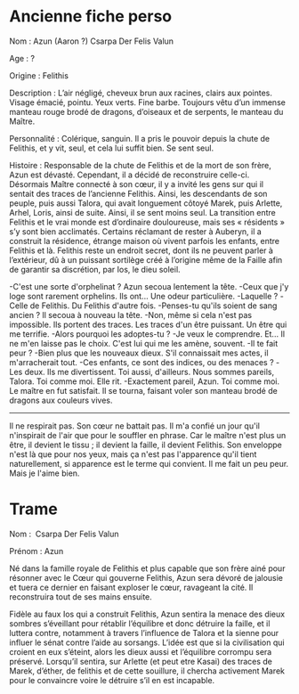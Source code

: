 
# Ancienne fiche perso

Nom : Azun (Aaron ?) Csarpa Der Felis Valun

Age : ?

Origine : Felithis

Description : L’air négligé, cheveux brun aux racines, clairs aux pointes. Visage émacié, pointu. Yeux verts. Fine barbe. Toujours vêtu d’un immense manteau rouge brodé de dragons, d’oiseaux et de serpents, le manteau du Maître.

Personnalité : Colérique, sanguin. Il a pris le pouvoir depuis la chute de Felithis, et y vit, seul, et cela lui suffit bien. Se sent seul.

Histoire : Responsable de la chute de Felithis et de la mort de son frère, Azun est dévasté. Cependant, il a décidé de reconstruire celle-ci. Désormais Maître connecté à son cœur, il y a invité les gens sur qui il sentait des traces de l’ancienne Felithis. Ainsi, les descendants de son peuple, puis aussi Talora, qui avait longuement côtoyé Marek, puis Arlette, Arhel, Loris, ainsi de suite. Ainsi, il se sent moins seul. La transition entre Felithis et le vrai monde est d’ordinaire douloureuse, mais ses « résidents » s’y sont bien acclimatés. Certains réclamant de rester à Auberyn, il a construit la résidence, étrange maison où vivent parfois les enfants, entre Felithis et là. Felithis reste un endroit secret, dont ils ne peuvent parler à l’extérieur, dû à un puissant sortilège créé à l’origine même de la Faille afin de garantir sa discrétion, par Ios, le dieu soleil.


-C'est une sorte d'orphelinat ?
Azun secoua lentement la tête.
  -Ceux que j'y loge sont rarement orphelins. Ils ont... Une odeur particulière.
  -Laquelle ?
  -Celle de Felithis. Du Felithis d'autre fois. 
  -Penses-tu qu'ils soient de sang ancien ?
  Il secoua à nouveau la tête.
  -Non, même si cela n'est pas impossible. Ils portent des traces. Les traces d'un être puissant. Un être qui me terrifie.
  -Alors pourquoi les adoptes-tu ?
  -Je veux le comprendre. Et... Il ne m'en laisse pas le choix. C'est lui qui me les amène, souvent.
  -Il te fait peur ?
  -Bien plus que les nouveaux dieux. S'il connaissait mes actes, il m'arracherait tout.
  -Ces enfants, ce sont des indices, ou des menaces ?
  -Les deux. Ils me divertissent. Toi aussi, d'ailleurs. Nous sommes pareils, Talora. Toi comme moi.
  Elle rit.
  -Exactement pareil, Azun. Toi comme moi.
  Le maître en fut satisfait. Il se tourna, faisant voler son manteau brodé de dragons aux couleurs vives.

---
Il ne respirait pas.
Son cœur ne battait pas. 
Il m'a confié un jour qu'il n'inspirait de l'air que pour le souffler en phrase.
Car le maître n'est plus un être, il devient le tissu ; il devient la faille, il devient Felithis.
Son enveloppe n'est là que pour nos yeux, mais ça n'est pas l'apparence qu'il tient naturellement, si apparence est le terme qui convient.
Il me fait un peu peur.
Mais je l'aime bien.

# Trame

Nom :  Csarpa Der Felis Valun

Prénom : Azun

Né dans la famille royale de Felithis et plus capable que son frère ainé pour résonner avec le Cœur qui gouverne Felithis, Azun sera dévoré de jalousie et tuera ce dernier en faisant exploser le cœur, ravageant la cité. Il reconstruira tout de ses mains ensuite.

Fidèle au faux Ios qui a construit Felithis, Azun sentira la menace des dieux sombres s’éveillant pour rétablir l’équilibre et donc détruire la faille, et il luttera contre, notamment à travers l’influence de Talora et la sienne pour influer le sénat contre l’aide au sorsangs. L’idée est que si la civilisation qui croient en eux s’éteint, alors les dieux aussi et l’équilibre corrompu sera préservé. Lorsqu’il sentira, sur Arlette (et peut etre Kasai) des traces de Marek, d’éther, de felithis et de cette souillure, il chercha activement Marek pour le convaincre voire le détruire s’il en est incapable.